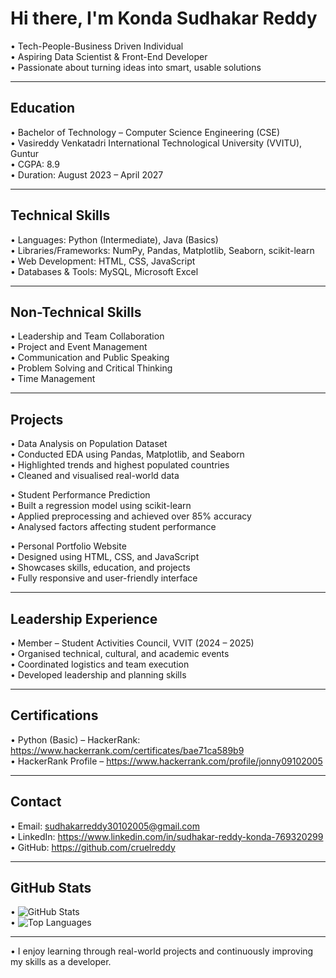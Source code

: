 # Hi there, I'm Konda Sudhakar Reddy

• Tech-People-Business Driven Individual  
• Aspiring Data Scientist & Front-End Developer  
• Passionate about turning ideas into smart, usable solutions

---

## Education

• Bachelor of Technology – Computer Science Engineering (CSE)  
• Vasireddy Venkatadri International Technological University (VVITU), Guntur  
• CGPA: 8.9  
• Duration: August 2023 – April 2027

---

## Technical Skills

• Languages: Python (Intermediate), Java (Basics)  
• Libraries/Frameworks: NumPy, Pandas, Matplotlib, Seaborn, scikit-learn  
• Web Development: HTML, CSS, JavaScript  
• Databases & Tools: MySQL, Microsoft Excel

---

## Non-Technical Skills

• Leadership and Team Collaboration  
• Project and Event Management  
• Communication and Public Speaking  
• Problem Solving and Critical Thinking  
• Time Management

---

## Projects

• Data Analysis on Population Dataset  
  • Conducted EDA using Pandas, Matplotlib, and Seaborn  
  • Highlighted  trends and highest populated countries  
  • Cleaned and visualised real-world data

• Student Performance Prediction  
  • Built a regression model using scikit-learn  
  • Applied preprocessing and achieved over 85% accuracy  
  • Analysed factors affecting student performance

• Personal Portfolio Website  
  • Designed using HTML, CSS, and JavaScript  
  • Showcases skills, education, and projects  
  • Fully responsive and user-friendly interface

---

## Leadership Experience

• Member – Student Activities Council, VVIT (2024 – 2025)  
  • Organised technical, cultural, and academic events  
  • Coordinated logistics and team execution  
  • Developed leadership and planning skills

---

## Certifications

• Python (Basic) – HackerRank: https://www.hackerrank.com/certificates/bae71ca589b9  
• HackerRank Profile – https://www.hackerrank.com/profile/jonny09102005

---

## Contact

• Email: sudhakarreddy30102005@gmail.com  
• LinkedIn: https://www.linkedin.com/in/sudhakar-reddy-konda-769320299  
• GitHub: https://github.com/cruelreddy

---

## GitHub Stats

• ![GitHub Stats](https://github-readme-stats.vercel.app/api?username=cruelreddy&show_icons=true&theme=github_dark)  
• ![Top Languages](https://github-readme-stats.vercel.app/api/top-langs/?username=cruelreddy&layout=compact&theme=github_dark)

---

• I enjoy learning through real-world projects and continuously improving my skills as a developer.
